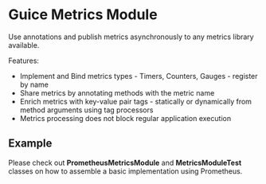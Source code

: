 # Guice Metrics Module

Use annotations and publish metrics asynchronously to any metrics library available.

Features:

* Implement and Bind metrics types - Timers, Counters, Gauges - register by name
* Share metrics by annotating methods with the metric name
* Enrich metrics with key-value pair tags - statically or dynamically from method arguments using tag processors
* Metrics processing does not block regular application execution

## Example

Please check out **PrometheusMetricsModule** and **MetricsModuleTest** classes on how to assemble a basic 
implementation using Prometheus.